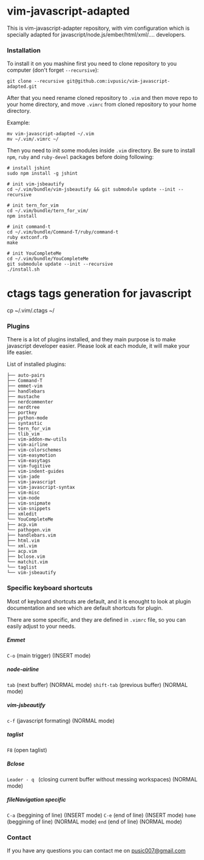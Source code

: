 vim-javascript-adapted
=========

This is vim-javascript-adapter repository, with vim configuration which is specially adapted for javascript/node.js/ember/html/xml/.... developers.

### Installation

To install it on you mashine first you need to clone repository to you computer (don't forget ``--recursive``):
```
git clone --recursive git@github.com:ivpusic/vim-javascript-adapted.git
```

After that you need rename cloned repository to ``.vim`` and then move repo to your home directory, and move ``.vimrc`` from cloned repository to your home directory.

Example:
```
mv vim-javascript-adapted ~/.vim
mv ~/.vim/.vimrc ~/
```

Then you need to init some modules inside ``.vim`` directory. Be sure to install ``npm``, ``ruby`` and ``ruby-devel`` packages before doing following:

```
# install jshint
sudo npm install -g jshint

# init vim-jsbeautify
cd ~/.vim/bundle/vim-jsbeautify && git submodule update --init --recursive

# init tern_for_vim
cd ~/.vim/bundle/tern_for_vim/
npm install

# init command-t
cd ~/.vim/bundle/Command-T/ruby/command-t
ruby extconf.rb
make

# init YouCompleteMe
cd ~/.vim/bundle/YouCompleteMe
git submodule update --init --recursive
./install.sh
```

# ctags tags generation for javascript 
cp ~/.vim/.ctags ~/

### Plugins

There is a lot of plugins installed, and they main purpose is to make javascript developer easier.
Please look at each module, it will make your life easier.

List of installed plugins:
```
├── auto-pairs
├── Command-T
├── emmet-vim
├── handlebars
├── mustache
├── nerdcommenter
├── nerdtree
├── portkey
├── python-mode
├── syntastic
├── tern_for_vim
├── tlib_vim
├── vim-addon-mw-utils
├── vim-airline
├── vim-colorschemes
├── vim-easymotion
├── vim-easytags
├── vim-fugitive
├── vim-indent-guides
├── vim-jade
├── vim-javascript
├── vim-javascript-syntax
├── vim-misc
├── vim-node
├── vim-snipmate
├── vim-snippets
├── xmledit
└── YouCompleteMe
├── acp.vim
└── pathogen.vim
├── handlebars.vim
├── html.vim
└── xml.vim
├── acp.vim
├── bclose.vim
└── matchit.vim
└── taglist
└── vim-jsbeautify

```

### Specific keyboard shortcuts

Most of keyboard shortcuts are default, and it is enought to look at plugin documentation and see which are default shortcuts for plugin.

There are some specific, and they are defined in ``.vimrc`` file, so you can easily adjust to your needs.

##### Emmet
``C-o`` (main trigger) (INSERT mode)

##### node-airline
``tab`` (next buffer) (NORMAL mode)
``shift-tab`` (previous buffer) (NORMAL mode)

##### vim-jsbeautify
``c-f`` (javascript formating) (NORMAL mode)

##### taglist
``F8`` (open taglist)

##### Bclose
``Leader - q `` (closing current buffer without messing workspaces) (NORMAL mode)

##### fileNavigation specific
``C-a`` (beggining of line) (INSERT mode)
``C-e`` (end of line) (INSERT mode)
``home`` (beggining of line) (NORMAL mode)
``end`` (end of line) (NORMAL mode)

### Contact

If you have any questions you can contact me on pusic007@gmail.com
